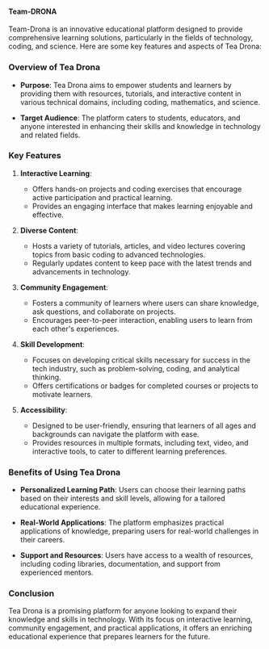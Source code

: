 #### Team-DRONA
Team-Drona is an innovative educational platform designed to provide comprehensive learning solutions, particularly in the fields of technology, coding, and science. Here are some key features and aspects of Tea Drona:

### Overview of Tea Drona

- **Purpose**: Tea Drona aims to empower students and learners by providing them with resources, tutorials, and interactive content in various technical domains, including coding, mathematics, and science.

- **Target Audience**: The platform caters to students, educators, and anyone interested in enhancing their skills and knowledge in technology and related fields.

### Key Features

1. **Interactive Learning**:
   - Offers hands-on projects and coding exercises that encourage active participation and practical learning.
   - Provides an engaging interface that makes learning enjoyable and effective.

2. **Diverse Content**:
   - Hosts a variety of tutorials, articles, and video lectures covering topics from basic coding to advanced technologies.
   - Regularly updates content to keep pace with the latest trends and advancements in technology.

3. **Community Engagement**:
   - Fosters a community of learners where users can share knowledge, ask questions, and collaborate on projects.
   - Encourages peer-to-peer interaction, enabling users to learn from each other's experiences.

4. **Skill Development**:
   - Focuses on developing critical skills necessary for success in the tech industry, such as problem-solving, coding, and analytical thinking.
   - Offers certifications or badges for completed courses or projects to motivate learners.

5. **Accessibility**:
   - Designed to be user-friendly, ensuring that learners of all ages and backgrounds can navigate the platform with ease.
   - Provides resources in multiple formats, including text, video, and interactive tools, to cater to different learning preferences.

### Benefits of Using Tea Drona

- **Personalized Learning Path**: Users can choose their learning paths based on their interests and skill levels, allowing for a tailored educational experience.

- **Real-World Applications**: The platform emphasizes practical applications of knowledge, preparing users for real-world challenges in their careers.

- **Support and Resources**: Users have access to a wealth of resources, including coding libraries, documentation, and support from experienced mentors.

### Conclusion

Tea Drona is a promising platform for anyone looking to expand their knowledge and skills in technology. With its focus on interactive learning, community engagement, and practical applications, it offers an enriching educational experience that prepares learners for the future.

